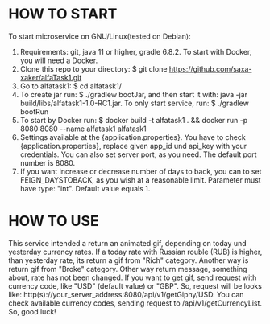 # HOW TO START
 To start microservice on GNU/Linux(tested on Debian):
1. Requirements: git, java 11 or higher, gradle 6.8.2. To start with Docker, you will need a Docker.
2. Clone this repo to your directory: $ git clone https://github.com/saxa-xaker/alfaTask1.git
3. Go to alfatask1: $ cd alfatask1/
4. To create jar run: $ ./gradlew bootJar, and then start it with: java -jar build/libs/alfatask1-1.0-RC1.jar. To only
   start service, run: $ ./gradlew bootRun
5. To start by Docker run: $ docker build -t alfatask1 . && docker run -p 8080:8080 --name alfatask1 alfatask1
6. Settings available at the {application.properties}. You have to check {application.properties}, replace
   given app_id und api_key with your credentials. You can also set server port, as you need.
   The default port number is 8080.
7. If you want increase or decrease number of days to back, you can to set FEIGN_DAYSTOBACK,
   as you wish at a reasonable limit.
   Parameter must have type: "int". Default value equals 1.
# HOW TO USE
This service intended a return an animated gif, depending on today und yesterday currency rates.
If a today rate with Russian rouble (RUB) is higher, than yesterday rate, its return a gif from "Rich" category.
Another way is return gif from "Broke" category.
Other way return message, something about, rate has not been changed.
If you want to get gif, send request with currency code, like "USD" (default value) or "GBP".
So, request will be looks like: http(s)://your_server_address:8080/api/v1/getGiphy/USD.
You can check available currency codes, sending request to /api/v1/getCurrencyList.
So, good luck!
